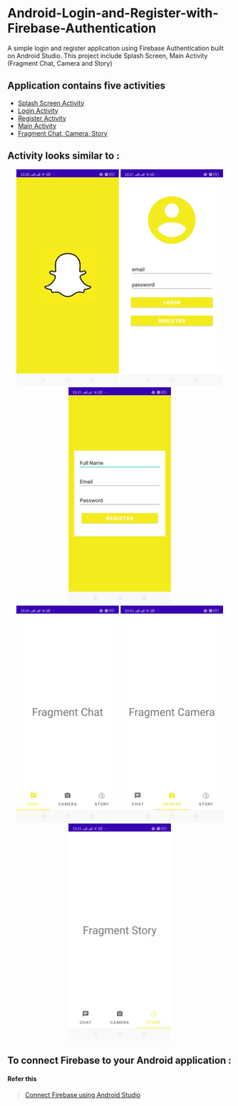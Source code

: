 # Android-Login-and-Register-with-Firebase-Authentication

A simple login and register application using Firebase Authentication built on Android Studio. 
This project include Splash Screen, Main Activity (Fragment Chat, Camera and Story)

## Application contains five activities

 - [Splash Screen Activity](https://github.com/imperiaprestise/Android-Login-and-Register-with-Firebase-Authentication/blob/main/app/src/main/java/ac/id/unri/appchat/SplashScreenn.java)
 - [Login Activity](https://github.com/imperiaprestise/Android-Login-and-Register-with-Firebase-Authentication/blob/main/app/src/main/java/ac/id/unri/appchat/LoginScreen.java)
 - [Register Activity](https://github.com/imperiaprestise/Android-Login-and-Register-with-Firebase-Authentication/blob/main/app/src/main/java/ac/id/unri/appchat/SplashScreenn.java)
  - [Main Activity](https://github.com/imperiaprestise/Android-Login-and-Register-with-Firebase-Authentication/blob/main/app/src/main/java/ac/id/unri/appchat/MainActivity.java)
 - [Fragment Chat, Camera, Story](https://bulldogjob.com/news/449-how-to-write-a-good-readme-for-your-github-project)

## Activity looks similar to : 
<div align="center">
    <img src="output/splashscreen.jpeg" width="230"/>
    <img src="output/loginscreen.jpeg" width="230"/>
    <img src="output/registerscreen.jpeg" width="230"/>
</div>
<div align="center">
    <img src="output/fragment_chat.jpeg" width="230"/>
    <img src="output/fragmentcamera.jpeg" width="230"/>
    <img src="output/fragment_story.jpeg" width="230"/>
</div>

## To connect Firebase to your Android application :
#### Refer this
> [Connect Firebase using Android Studio](https://firebase.google.com/docs/android/setup)


